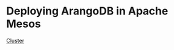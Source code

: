 Deploying ArangoDB in Apache Mesos
==================================

[Cluster](../Cluster/Mesos.md)

